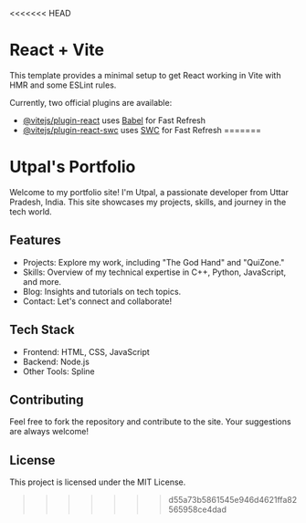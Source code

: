 <<<<<<< HEAD
# React + Vite

This template provides a minimal setup to get React working in Vite with HMR and some ESLint rules.

Currently, two official plugins are available:

- [@vitejs/plugin-react](https://github.com/vitejs/vite-plugin-react/blob/main/packages/plugin-react/README.md) uses [Babel](https://babeljs.io/) for Fast Refresh
- [@vitejs/plugin-react-swc](https://github.com/vitejs/vite-plugin-react-swc) uses [SWC](https://swc.rs/) for Fast Refresh
=======
# Utpal's Portfolio
Welcome to my portfolio site! I'm Utpal, a passionate developer from Uttar Pradesh, India. This site showcases my projects, skills, and journey in the tech world.

## Features
+ Projects: Explore my work, including "The God Hand" and "QuiZone."
+ Skills: Overview of my technical expertise in C++, Python, JavaScript, and more.
+ Blog: Insights and tutorials on tech topics.
+ Contact: Let's connect and collaborate!

## Tech Stack
+ Frontend: HTML, CSS, JavaScript
+ Backend: Node.js
+ Other Tools: Spline

## Contributing
Feel free to fork the repository and contribute to the site. Your suggestions are always welcome!

## License
This project is licensed under the MIT License.
>>>>>>> d55a73b5861545e946d4621ffa82565958ce4dad
